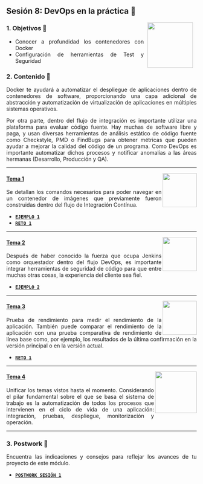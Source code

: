 ## Sesión 8: DevOps en la práctica 🤖

<img src="../images/android-kotlin.png" align="right" height="120" hspace="10">
<div style="text-align: justify;">

### 1. Objetivos :dart: 

- Conocer a profundidad los contenedores con Docker
- Configuración de herramientas de Test y Seguridad

### 2. Contenido :blue_book:

Docker te ayudará a automatizar el despliegue de aplicaciones dentro de contenedores de software, proporcionando una capa adicional de abstracción y automatización de virtualización de aplicaciones en múltiples sistemas operativos. 

Por otra parte, dentro del flujo de integración es importante utilizar una plataforma para evaluar código fuente. Hay muchas de software libre y paga, y usan diversas herramientas de análisis estático de código fuente como Checkstyle, PMD o FindBugs para obtener métricas que pueden ayudar a mejorar la calidad del código de un programa. Como DevOps es importante automatizar dichos procesos y notificar anomalías a las áreas hermanas (Desarrollo, Producción y QA).

---

<img src="images/tools.png" align="right" height="90"> 

#### <ins>Tema 1</ins>

Se detallan los comandos necesarios para poder navegar en un contenedor de imágenes que previamente fueron construidas dentro del flujo de Integración Contínua.

- [**`EJEMPLO 1`**](./Ejemplo-01)
- [**`RETO 1`**](./Reto-01)
---

<img src="images/structure.png" align="right" height="90"> 

#### <ins>Tema 2</ins>

Después de haber conocido la fuerza que ocupa Jenkins como orquestador dentro del flujo DevOps, es importante integrar herramientas de seguridad de código para que entre muchas otras cosas, la experiencia del cliente sea fiel.

- [**`EJEMPLO 2`**](./Ejemplo-02)

---

<img src="images/emulator.jpg" align="right" height="90"> 

#### <ins>Tema 3</ins>

Prueba de rendimiento para medir el rendimiento de la aplicación. También puede comparar el rendimiento de la aplicación con una prueba comparativa de rendimiento de línea base como, por ejemplo, los resultados de la última confirmación en la versión principal o en la versión actual.

- [**`RETO 1`**](./Reto-01)
---

<img src="images/chaomi.png" align="right" height="110"> 

#### <ins>Tema 4</ins>

Unificar los temas vistos hasta el momento. Considerando el pilar fundamental sobre el que se basa el sistema de trabajo es la automatización de todos los procesos que intervienen en el ciclo de vida de una aplicación: integración, pruebas, despliegue, monitorización y operación.

---

### 3. Postwork :memo:

Encuentra las indicaciones y consejos para reflejar los avances de tu proyecto de este módulo.

- [**`POSTWORK SESIÓN 1`**](./Postwork/)

<br/>


</div>

